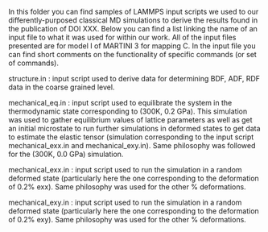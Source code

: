 In this folder you can find samples of LAMMPS input scripts we used to our differently-purposed classical MD simulations to derive the results found in the publication of DOI XXX.
Below you can find a list linking the name of an input file to what it was used for within our work. All of the input files presented are for model I of MARTINI 3 for mapping C. In the input file you can find short comments on the functionality of specific commands (or set of commands).

structure.in : input script used to derive data for determining BDF, ADF, RDF data in the coarse grained level.

mechanical_eq.in : input script used to equilibrate the system in the thermodynamic state corresponding to (300K, 0.2 GPa). This simulation was used to gather equilibrium values of lattice parameters as well as get an initial microstate to run further simulations in deformed states to get data to estimate the elastic tensor (simulation corresponding to the input script mechanical_exx.in and mechanical_exy.in). Same philosophy was followed for the (300K, 0.0 GPa) simulation.

mechanical_exx.in : input script used to run the simulation in a random deformed state (particularly here the one corresponding to the deformation of 0.2% exx). Same philosophy was used for the other % deformations.

mechanical_exy.in : input script used to run the simulation in a random deformed state (particularly here the one corresponding to the deformation of 0.2% exy). Same philosophy was used for the other % deformations.
